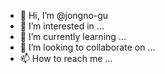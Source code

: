 - 👋 Hi, I’m @jongno-gu
- 👀 I’m interested in ...
- 🌱 I’m currently learning ...
- 💞️ I’m looking to collaborate on ...
- 📫 How to reach me ...

<!---
jongno-gu/jongno-gu is a ✨ special ✨ repository because its `README.md` (this file) appears on your GitHub profile.
You can click the Preview link to take a look at your changes.
--->
